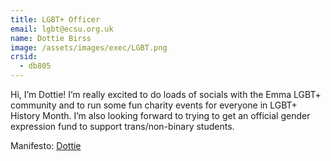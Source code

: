 ```yaml
---
title: LGBT+ Officer
email: lgbt@ecsu.org.uk
name: Dottie Birss
image: /assets/images/exec/LGBT.png
crsid:
  - db805
---
```

Hi, I’m Dottie! I’m really excited to do loads of socials with the Emma LGBT+ community and to run some fun charity events for everyone in LGBT+ History Month. I’m also looking forward to trying to get an official gender expression fund to support trans/non-binary students.

Manifesto: [Dottie](https://drive.google.com/file/d/1UtBD3F-80v-qOxeDQCwrZGaoCa6KjbvU/view?usp=sharing)